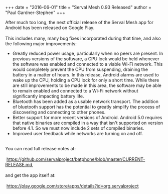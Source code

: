 +++
date = "2016-06-01"
title = "Serval Mesh 0.93 Released"
author = "Paul Gardner-Stephen"
+++

<div class="post-body entry-content" id="post-body-2134345875366978910" itemprop="description articleBody">
<span>After much too long, the next official release of the Serval Mesh app for Android has been released on Google Play.</span><br/>
<span><br/></span>
<span>This includes many, many bug fixes incorporated during that time, and also the following major improvements:</span><br/>
<ul>
<li><div>
<span>Greatly reduced power usage, particularly when no peers are present. In previous versions of the software, a CPU lock would be held whenever the software was enabled and connected to a viable Wi-Fi network. This would completely prevent the CPU from suspending, draining the battery in a matter of hours. In this release, Android alarms are used to wake up the CPU, holding a CPU lock for only a short time. While there are still improvements to be made in this area, the software may be able to remain enabled and connected to a Wi-Fi network without significantly impacting battery life.</span></div>
</li>
<li><div>
<span>Bluetooth has been added as a usable network transport. The addition of bluetooth support has the potential to greatly simplify the process of discovering and connecting to other phones.</span></div>
</li>
<li><div>
<span>Better support for more recent versions of Android. Android 5.0 requires that native binaries are compiled in a way that isn't supported on version before 4.1. So we must now include 2 sets of compiled binaries.</span></div>
</li>
<li><div>
<span>Improved user feedback while networks are turning on and off.</span></div>
</li>
</ul>
<span><br/></span>
<span>You can read full release notes at:</span><br/>
<span><br/></span>
<span> <a href="https://github.com/servalproject/batphone/blob/master/CURRENT-RELEASE.md">https://github.com/servalproject/batphone/blob/master/CURRENT-RELEASE.md</a>,</span><br/>
<span><br/></span>
<span>and get the app itself at:</span><br/>
<span><br/></span>
<span> <a href="https://play.google.com/store/apps/details?id=org.servalproject">https://play.google.com/store/apps/details?id=org.servalproject</a></span><br/>
<br/>
<div></div>
</div>